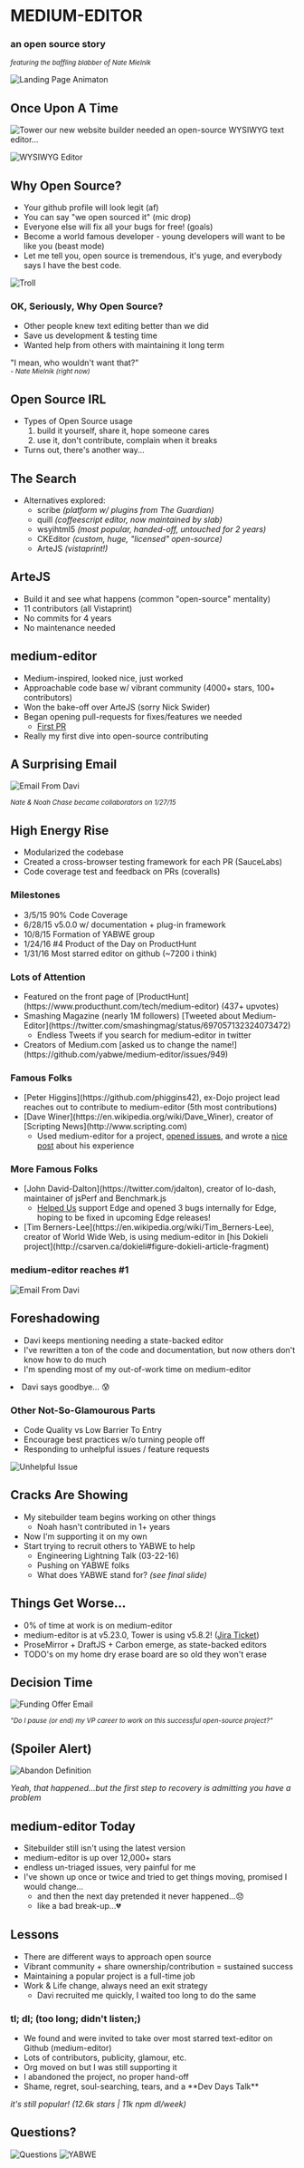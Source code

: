 # MEDIUM-EDITOR <!-- .element: class="presentationHeading" -->
### an open source story <!-- .element:  -->

<em><small>featuring the baffling blabber of <span class="alt-color">Nate Mielnik</span></small></em>

![Landing Page Animaton](http://proofofthought.io/cdn/talks/medium-editor-landing.gif)<!-- .element: style="height: 350px" -->



## Once <span class="alt-color">Upon</span> A Time
![Tower](http://proofofthought.io/cdn/talks/work-tower.png)<!-- .element: class="tower-inline" --> our new website builder needed an open-source WYSIWYG text editor...

![WYSIWYG Editor](http://proofofthought.io/cdn/talks/wysiwyg-demo.gif)<!-- .element: style="width: 600px" -->



## Why <span class="alt-color">Open</span> Source?
* Your github profile will look legit (af)<!-- .element: class="fragment" -->
* You can say "we open sourced it" (mic drop)<!-- .element: class="fragment" -->
* Everyone else will fix all your bugs for free! (goals)<!-- .element: class="fragment" -->
* Become a world famous developer - young developers will want to be like you (beast mode)<!-- .element: class="fragment" -->
* Let me tell you, open source is tremendous, it's yuge, and everybody says I have the best code.<!-- .element: class="fragment" -->

![Troll](http://proofofthought.io/cdn/img/troll.png)<!-- .element: class="troll-slide fragment" -->


### OK, Seriously, <span class="alt-color">Why</span> Open Source?
* Other people knew text editing better than we did
* Save us development & testing time
* Wanted help from others with maintaining it long term

<div class="fragment">
<quote>"I mean, who wouldn't want that?"</quote>
<div><em><small>- Nate Mielnik (right now)</small></em></div>
</div>



## Open Source <span class="alt-color">IRL</span>
<ul><li>Types of Open Source usage
  <ol><li class="fragment">build it yourself, share it, <span class="alt-color">hope someone cares</span></li>
  <li class="fragment">use it, don't contribute, <span class="alt-color">complain when it breaks</span></li>
</ol></li>
<li class="fragment">Turns out, there's another way...</li>
</ul>



## The <span class="alt-color">Search</span>
* Alternatives explored:
  * scribe _(platform w/ plugins from The Guardian)_
  * quill _(coffeescript editor, now maintained by slab)_
  * wsyihtml5 _(most popular, handed-off, untouched for 2 years)_
  * CKEditor _(custom, huge, "licensed" open-source)_
  * ArteJS _(vistaprint!)_



<!-- .slide: data-background-image="http://proofofthought.io/cdn/talks/artejs-screenshot.png" data-background-size="cover" -->
## ArteJS <!-- .element: class="over-image" -->
<ul class="over-image-list">
<li class="fragment over-image">Build it and see what happens (common "open-source" mentality)</li>
<li class="fragment over-image">11 contributors (all Vistaprint)</li>
<li class="fragment over-image">No commits for 4 years</li>
<li class="fragment over-image">No maintenance needed</li>
</ul>



## medium-editor
* Medium-inspired, looked nice, just worked
* Approachable code base w/ vibrant community (4000+ stars, 100+ contributors)
* Won the bake-off over ArteJS (sorry Nick Swider)
* Began opening pull-requests for fixes/features we needed
  * [First PR](https://github.com/yabwe/medium-editor/pull/342)
* Really my first dive into open-source contributing



## A Surprising <span class="alt-color">Email</span>

![Email From Davi](http://proofofthought.io/cdn/talks/medium-editor-email-with-davi.jpg)

<em><small>Nate & Noah Chase became collaborators on 1/27/15</small></em><!-- .element: class="fragment" -->



## High Energy <span class="alt-color">Rise</span>
* Modularized the codebase
* Created a cross-browser testing framework for each PR (SauceLabs)
* Code coverage test and feedback on PRs (coveralls)


<!-- .slide: data-background-image="http://proofofthought.io/cdn/talks/medium-editor-landing2.png" -->
### Milestones <!-- .element: class="over-image" -->
<ul class="over-image-list">
<li class="fragment over-image"><span class="alt-color">3/5/15</span> 90% Code Coverage</li>
<li class="fragment over-image"><span class="alt-color">6/28/15</span> v5.0.0 w/ documentation + plug-in framework</li>
<li class="fragment over-image"><span class="alt-color">10/8/15</span> Formation of YABWE group</li>
<li class="fragment over-image"><span class="alt-color">1/24/16</span> #4 Product of the Day on ProductHunt</li>
<li class="fragment over-image"><span class="alt-color">1/31/16</span> Most starred editor on github (~7200 i think)</li></ul>
</section>


### Lots <span class="alt-color">of</span> Attention
* <!-- .element: class="fragment" -->Featured on the front page of [ProductHunt](https://www.producthunt.com/tech/medium-editor) (437+ upvotes)
* <!-- .element: class="fragment" -->Smashing Magazine (nearly 1M followers) [Tweeted about Medium-Editor](https://twitter.com/smashingmag/status/697057132324073472)
  * Endless Tweets if you search for medium-editor in twitter
* <!-- .element: class="fragment" -->Creators of Medium.com [asked us to change the name!](https://github.com/yabwe/medium-editor/issues/949)


### Famous <span class="alt-color">Folks</span>
* <!-- .element: class="fragment" -->[Peter Higgins](https://github.com/phiggins42), ex-Dojo project lead reaches out to contribute to medium-editor (5th most contributions)
* <!-- .element: class="fragment" -->[Dave Winer](https://en.wikipedia.org/wiki/Dave_Winer), creator of [Scripting News](http://www.scripting.com)
  * Used medium-editor for a project, [opened issues](https://github.com/yabwe/medium-editor/issues/737), and wrote a [nice post](http://myword.io/users/davewiner/essays/045.html) about his experience


### More Famous <span class="alt-color">Folks</span>
* <!-- .element: class="fragment" -->[John David-Dalton](https://twitter.com/jdalton), creator of lo-dash, maintainer of jsPerf and Benchmark.js
  * [Helped Us](https://github.com/yabwe/medium-editor/issues/771#issuecomment-180613622) support Edge and opened 3 bugs internally for Edge, hoping to be fixed in upcoming Edge releases!
* <!-- .element: class="fragment" -->[Tim Berners-Lee](https://en.wikipedia.org/wiki/Tim_Berners-Lee), creator of World Wide Web, is using medium-editor in [his Dokieli project](http://csarven.ca/dokieli#figure-dokieli-article-fragment)



### medium-editor <span class="alt-color">reaches</span> #1

![Email From Davi](http://proofofthought.io/cdn/talks/medium-editor-github-rank.png)<!-- .element: style="height: 585px" -->



## Foreshadowing
* Davi keeps mentioning needing a state-backed editor
* I've rewritten a ton of the code and documentation, but now others don't know how to do much
* I'm spending most of my out-of-work time on medium-editor
<li>Davi says goodbye... <span>&#x1F630;</span></li>



### Other <span class="fragment">Not-So-</span><span class="alt-color">Glamourous</span> Parts
* <!-- .element: class="fragment" -->Code Quality vs Low Barrier To Entry
* <!-- .element: class="fragment" -->Encourage best practices w/o turning people off
* <!-- .element: class="fragment" -->Responding to unhelpful issues / feature requests

![Unhelpful Issue](https://s3.amazonaws.com/proofofthought.io/cdn/talks/medium-editor-challenging-issue.png)<!-- .element: class="fragment" style="height: 280px" -->



## Cracks <span class="alt-color">Are</span> Showing
* My sitebuilder team begins working on other things
  * Noah hasn't contributed in 1+ years
* Now I'm supporting it on my own
* Start trying to recruit others to YABWE to help
  * Engineering Lightning Talk (03-22-16)
  * Pushing on YABWE folks
  * What does YABWE stand for? _(see final slide)_



## Things Get <span class="alt-color">Worse...</span>
* 0% of time at work is on medium-editor
* medium-editor is at v5.23.0, Tower is using v5.8.2! ([Jira Ticket](https://jira.digital.vistaprint.io/browse/DG-15568))
* ProseMirror + DraftJS + Carbon emerge, as state-backed editors
* TODO's on my home dry erase board are so old they won't erase



## Decision <span class="alt-color">Time</span>

![Funding Offer Email](https://s3.amazonaws.com/proofofthought.io/cdn/talks/medium-editor-funding-email.png)

<small><em>"Do I pause (or end) my VP career to work on this successful open-source project?"</em></small>


## (Spoiler <span class="alt-color">Alert</span>)
![Abandon Definition](https://s3.amazonaws.com/proofofthought.io/cdn/talks/def-abandon.png)

_Yeah, that happened...but the first step to recovery is admitting you have a problem_<!-- .element: class="fragment" -->



## medium-editor <span class="alt-color">Today</span>
* Sitebuilder still isn't using the latest version
* medium-editor is up over 12,000+ stars
* endless un-triaged issues, very painful for me
* I've shown up once or twice and tried to get things moving, promised I would change...
  * <!-- .element: class="fragment" -->and then the next day pretended it never happened...<span>&#x1F61E;</span>
  * <!-- .element: class="fragment" -->like a bad break-up...<span>&#x1F494;</span>



## Lessons
* There are different ways to approach open source
* Vibrant community + share ownership/contribution = sustained success
* Maintaining a popular project is a full-time job
* Work & Life change, always need an exit strategy
  * Davi recruited me quickly, I waited too long to do the same



### tl; <span class="alt-color">dl;</span> (too long; didn't listen;)
* We found and were invited to take over most starred text-editor on Github (medium-editor)
* Lots of contributors, publicity, glamour, etc.<!-- .element: class="fragment" -->
* Org moved on but I was still supporting it<!-- .element: class="fragment" -->
* I abandoned the project, no proper hand-off<!-- .element: class="fragment" -->
* <!-- .element: class="fragment" -->Shame, regret, soul-searching, tears, and a **Dev Days Talk** 

_it's still popular! (12.6k stars | 11k npm dl/week)_<!-- .element: class="fragment" -->



## Questions?

![Questions](https://s3.amazonaws.com/proofofthought.io/cdn/talks/medium-editor-nate-commit.png)<!-- .element: class="final-slide" -->
![YABWE](https://s3.amazonaws.com/proofofthought.io/cdn/talks/medium-editor-yet-another.png)<!-- .element: class="final-slide" -->